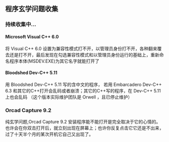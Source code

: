 ## 程序玄学问题收集
### 持续收集中...
#### Microsoft Visual C++ 6.0
将 Visual C++ 6.0 设置为兼容性模式打不开，以管理员身份打不开，各种翻来覆去还是打不开，最后发现在勾选兼容性模式和以管理员身份运行的基础上，重新命名程序本体(MSDEV.EXE)为其它名字就能打开了
#### Bloodshed Dev-C++ 5.11
用 Bloodshed Dev-C++ 5.11 写的含中文的程序， 若用 Embarcadero Dev-C++ 6.3 和其它的C++打开会乱码或者崩溃；其它的C++写的程序，在 Dev-C++ 5.11 上也会乱码
（这个版本实际维护团队是 Orwell ，且已停止维护）
### Orcad Capture 9.2
纯玄学问题,Orcad Capture 9.2 安装程序能不能打开是完全取决于它的心情的。也许会在你双击打开后，就立刻出现在屏幕上；也许你反复点击它它还是不出来，过了十天半个月的某次开机它自己又出现了。
